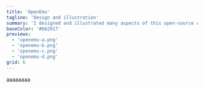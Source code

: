 ```yaml
---
title: 'OpenEmu'
tagline: 'Design and illustration'
summary: 'I designed and illustrated many aspects of this open-source emulator for Mac.'
baseColor: '#b62917'
previews:
  - 'openemu-a.png'
  - 'openemu-b.png'
  - 'openemu-c.png'
  - 'openemu-d.png'
grid: 6
---
```


aaaaaaaa
